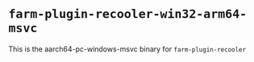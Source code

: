 # `farm-plugin-recooler-win32-arm64-msvc`

This is the aarch64-pc-windows-msvc binary for `farm-plugin-recooler`
